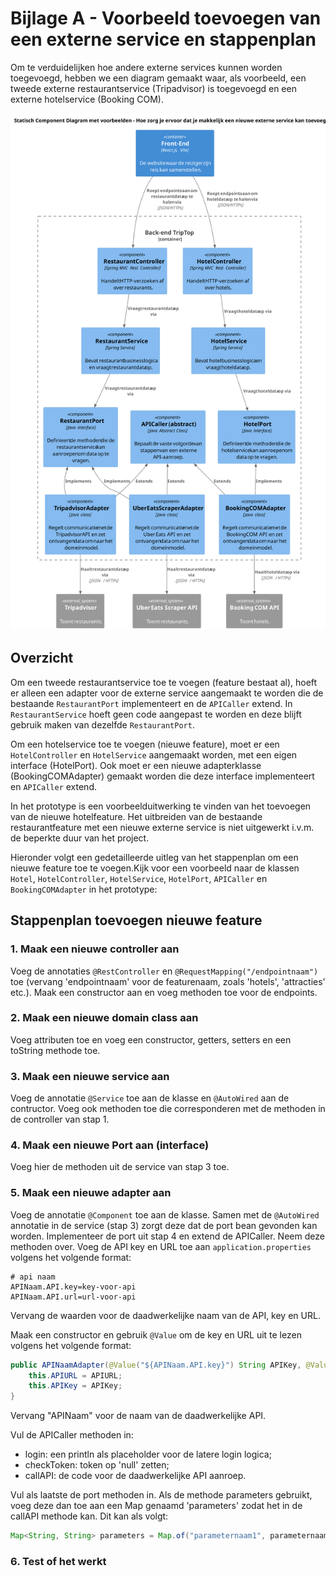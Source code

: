 # Bijlage A - Voorbeeld toevoegen van een externe service en stappenplan

Om te verduidelijken hoe andere externe services kunnen worden toegevoegd, hebben we een diagram gemaakt waar, als voorbeeld, een tweede externe restaurantservice (Tripadvisor) is toegevoegd en een externe hotelservice (Booking COM).

![Afbeelding van component diagram](./ontwerpvraag-eva/component-diagram-eva-2-metvoorbeelden.svg)

## Overzicht
Om een tweede restaurantservice toe te voegen (feature bestaat al), hoeft er alleen een adapter voor de externe service aangemaakt te worden die de bestaande `RestaurantPort` implementeert en de `APICaller` extend. In `RestaurantService` hoeft geen code aangepast te worden en deze blijft gebruik maken van dezelfde `RestaurantPort`.

Om een hotelservice toe te voegen (nieuwe feature), moet er een `HotelController` en `HotelService` aangemaakt worden, met een eigen interface (HotelPort). Ook moet er een nieuwe adapterklasse (BookingCOMAdapter) gemaakt worden die deze interface implementeert en `APICaller` extend. 

In het prototype is een voorbeelduitwerking te vinden van het toevoegen van de nieuwe hotelfeature. Het uitbreiden van de bestaande restaurantfeature met een nieuwe externe service is niet uitgewerkt i.v.m. de beperkte duur van het project. 

Hieronder volgt een gedetailleerde uitleg van het stappenplan om een nieuwe feature toe te voegen.Kijk voor een voorbeeld naar de klassen `Hotel`, `HotelController`, `HotelService`, `HotelPort`, `APICaller` en `BookingCOMAdapter` in het prototype:

## Stappenplan toevoegen nieuwe feature
### 1. Maak een nieuwe controller aan
Voeg de annotaties `@RestController` en `@RequestMapping("/endpointnaam")` toe (vervang 'endpointnaam' voor de featurenaam, zoals 'hotels', 'attracties' etc.). Maak een constructor aan en voeg methoden toe voor de endpoints.
### 2. Maak een nieuwe domain class aan
Voeg attributen toe en voeg een constructor, getters, setters en een toString methode toe.
### 3. Maak een nieuwe service aan
Voeg de annotatie `@Service` toe aan de klasse en `@AutoWired` aan de contructor. Voeg ook methoden toe die corresponderen met de methoden in de controller van stap 1.
### 4. Maak een nieuwe Port aan (interface)
Voeg hier de methoden uit de service van stap 3 toe. 
### 5. Maak een nieuwe adapter aan
Voeg de annotatie `@Component` toe aan de klasse. Samen met de `@AutoWired` annotatie in de service (stap 3) zorgt deze dat de port bean gevonden kan worden. Implementeer de port uit stap 4 en extend de APICaller. Neem deze methoden over. Voeg de API key en URL toe aan `application.properties` volgens het volgende format:
```properties
# api naam
APINaam.API.key=key-voor-api
APINaam.API.url=url-voor-api
```
Vervang de waarden voor de daadwerkelijke naam van de API, key en URL. 

Maak een constructor en gebruik `@Value` om de key en URL uit te lezen volgens het volgende format:

```java
public APINaamAdapter(@Value("${APINaam.API.key}") String APIKey, @Value("${APINaam.API.URL}") String APIURL) {
    this.APIURL = APIURL;
    this.APIKey = APIKey;
}
```
Vervang "APINaam" voor de naam van de daadwerkelijke API.

Vul de APICaller methoden in:
- login: een println als placeholder voor de latere login logica;
- checkToken: token op 'null' zetten;
- callAPI: de code voor de daadwerkelijke API aanroep.

Vul als laatste de port methoden in. Als de methode parameters gebruikt, voeg deze dan toe aan een Map genaamd 'parameters' zodat het in de callAPI methode kan. Dit kan als volgt:
```java
Map<String, String> parameters = Map.of("parameternaam1", parameternaam1, "parameternaam2", parameternaam2);
```

### 6. Test of het werkt
